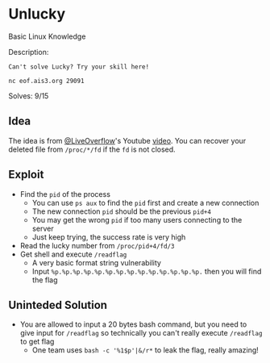 # Unlucky

Basic Linux Knowledge

Description:

```
Can't solve Lucky? Try your skill here!

nc eof.ais3.org 29091
```

Solves: 9/15

## Idea

The idea is from [@LiveOverflow](https://twitter.com/LiveOverflow)'s Youtube [video](https://www.youtube.com/watch?v=1hScemFvnzw). You can recover your deleted file from `/proc/*/fd` if the `fd` is not closed.

## Exploit
* Find the `pid` of the process
    * You can use `ps aux` to find the `pid` first and create a new connection
    * The new connection `pid` should be the previous `pid+4`
    * You may get the wrong `pid` if too many users connecting to the server
    * Just keep trying, the success rate is very high
* Read the lucky number from `/proc/pid+4/fd/3`
* Get shell and execute `/readflag`
    * A very basic format string vulnerability
    * Input `%p.%p.%p.%p.%p.%p.%p.%p.%p.%p.%p.%p.%p.%p.` then you will find the flag

## Uninteded Solution
* You are allowed to input a 20 bytes bash command, but you need to give input for `/readflag` so technically you can't really execute `/readflag` to get flag
	* One team uses `bash -c '%1$p'|&/r*` to leak the flag, really amazing!
